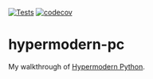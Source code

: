 [![Tests](https://github.com/paulc00/hypermodern-pc/workflows/Tests/badge.svg)](https://github.com/paulc00/hypermodern-pc/actions?workflow=Tests)
[![codecov](https://codecov.io/github/paulc00/hypermodern-pc/graph/badge.svg?token=S5D3X0PTOX)](https://codecov.io/github/paulc00/hypermodern-pc)

# hypermodern-pc
My walkthrough of [Hypermodern Python](https://cjolowicz.github.io/posts/hypermodern-python-01-setup/).

